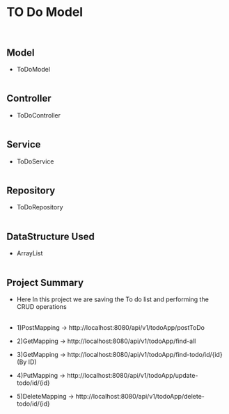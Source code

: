 # TO Do Model<br><br>

## Model
- ToDoModel<br><br>

## Controller
- ToDoController
<br><br>

## Service
- ToDoService<br><br>

## Repository
- ToDoRepository<br><br>

## DataStructure Used
- ArrayList<br><br>

## Project Summary
- Here In this project we are saving the To do list and performing the CRUD operations <br><br>

- 1)PostMapping -> http://localhost:8080/api/v1/todoApp/postToDo

- 2)GetMapping -> http://localhost:8080/api/v1/todoApp/find-all

- 3)GetMapping -> http://localhost:8080/api/v1/todoApp/find-todo/id/{id} (By ID)

- 4)PutMapping -> http://localhost:8080/api/v1/todoApp/update-todo/id/{id}

- 5)DeleteMapping -> http://localhost:8080/api/v1/todoApp/delete-todo/id/{id}
